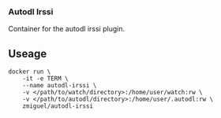 ### Autodl Irssi

Container for the autodl irssi plugin.

## Useage

```
docker run \
	-it -e TERM \
	--name autodl-irssi \
	-v </path/to/watch/directory>:/home/user/watch:rw \
	-v </path/to/autodl/directory>:/home/user/.autodl:rw \
	zmiguel/autodl-irssi
```
